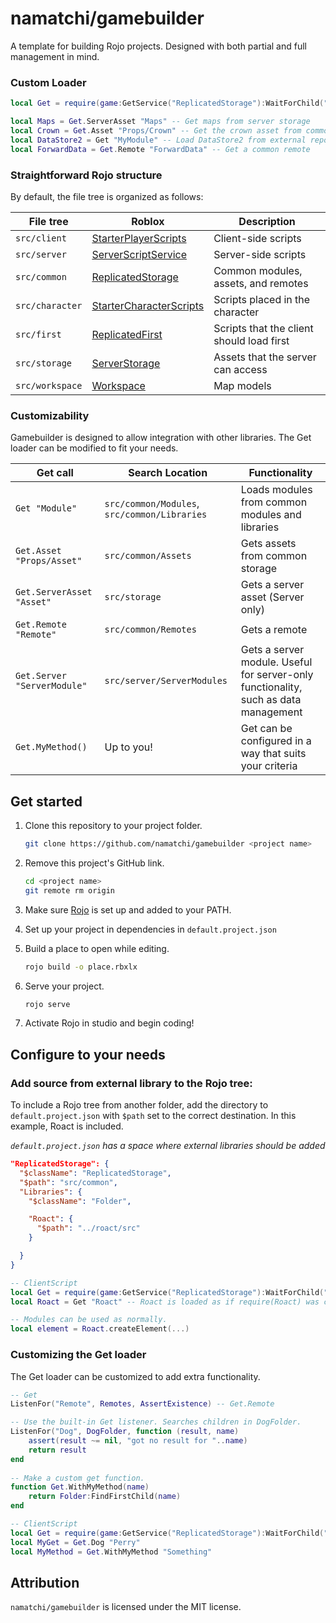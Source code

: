 # namatchi/gamebuilder
A template for building Rojo projects. Designed with both partial and full management in mind.

### Custom Loader

```lua
local Get = require(game:GetService("ReplicatedStorage"):WaitForChild("Get"))

local Maps = Get.ServerAsset "Maps" -- Get maps from server storage
local Crown = Get.Asset "Props/Crown" -- Get the crown asset from common storage
local DataStore2 = Get "MyModule" -- Load DataStore2 from external repo
local ForwardData = Get.Remote "ForwardData" -- Get a common remote
```

### Straightforward Rojo structure

By default, the file tree is organized as follows:

| File tree | Roblox | Description |
| - | - | - |
| `src/client` | [StarterPlayerScripts](https://developer.roblox.com/en-us/api-reference/class/PlayerScripts) | Client-side scripts |
| `src/server` | [ServerScriptService](https://developer.roblox.com/en-us/api-reference/class/ServerScriptService) | Server-side scripts |
| `src/common` | [ReplicatedStorage](https://developer.roblox.com/en-us/api-reference/class/ReplicatedStorage) | Common modules, assets, and remotes |
| `src/character` | [StarterCharacterScripts](https://developer.roblox.com/en-us/api-reference/class/StarterCharacterScripts) | Scripts placed in the character |
| `src/first` | [ReplicatedFirst](https://developer.roblox.com/en-us/api-reference/class/ReplicatedFirst) | Scripts that the client should load first |
| `src/storage` | [ServerStorage](https://developer.roblox.com/en-us/api-reference/class/ServerStorage) | Assets that the server can access |
| `src/workspace` | [Workspace](https://developer.roblox.com/en-us/api-reference/class/Workspace) | Map models |

### Customizability

Gamebuilder is designed to allow integration with other libraries. The Get loader can be modified to fit your needs.

| Get call | Search Location | Functionality |
| - | - | - |
| `Get "Module"` | `src/common/Modules`, `src/common/Libraries` | Loads modules from common modules and libraries |
| `Get.Asset "Props/Asset"` | `src/common/Assets` | Gets assets from common storage |
| `Get.ServerAsset "Asset"` | `src/storage` | Gets a server asset (Server only) |
| `Get.Remote "Remote"` | `src/common/Remotes` | Gets a remote |
| `Get.Server "ServerModule"` | `src/server/ServerModules` | Gets a server module. Useful for server-only functionality, such as data management |
| `Get.MyMethod()` | Up to you! | Get can be configured in a way that suits your criteria |

## Get started

1. Clone this repository to your project folder.

    ```bash
    git clone https://github.com/namatchi/gamebuilder <project name>
    ```

2. Remove this project's GitHub link.

    ```bash
    cd <project name>
    git remote rm origin
    ```

3. Make sure [Rojo](https://github.com/rojo-rbx/rojo) is set up and added to your PATH.

4. Set up your project in dependencies in `default.project.json`

5. Build a place to open while editing.

    ```bash
    rojo build -o place.rbxlx
    ```

6. Serve your project.

    ```bash
    rojo serve
    ```

7. Activate Rojo in studio and begin coding!

## Configure to your needs

### Add source from external library to the Rojo tree:

To include a Rojo tree from another folder, add the directory to `default.project.json` with `$path` set to the correct destination. In this example, Roact is included.

*`default.project.json` has a space where external libraries should be added*

```json
"ReplicatedStorage": {
  "$className": "ReplicatedStorage",
  "$path": "src/common",
  "Libraries": {
    "$className": "Folder",

    "Roact": {
      "$path": "../roact/src"
    }

  }
}
```

```lua
-- ClientScript
local Get = require(game:GetService("ReplicatedStorage"):WaitForChild("Get"))
local Roact = Get "Roact" -- Roact is loaded as if require(Roact) was called.

-- Modules can be used as normally.
local element = Roact.createElement(...)
```

### Customizing the Get loader

The Get loader can be customized to add extra functionality.

```lua
-- Get
ListenFor("Remote", Remotes, AssertExistence) -- Get.Remote

-- Use the built-in Get listener. Searches children in DogFolder.
ListenFor("Dog", DogFolder, function (result, name)
    assert(result ~= nil, "got no result for "..name)
    return result
end
    
-- Make a custom get function.
function Get.WithMyMethod(name)
    return Folder:FindFirstChild(name)
end
```

```lua
-- ClientScript
local Get = require(game:GetService("ReplicatedStorage"):WaitForChild("Get"))
local MyGet = Get.Dog "Perry"
local MyMethod = Get.WithMyMethod "Something"
```

## Attribution

`namatchi/gamebuilder` is licensed under the MIT license.
